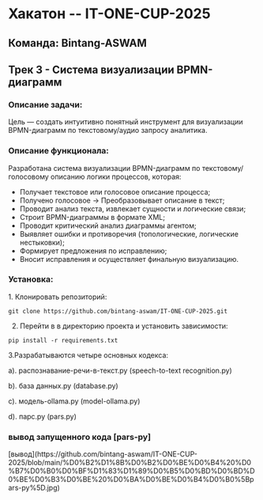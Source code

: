 # Хакатон -- IT-ONE-CUP-2025

<h2>Команда: Bintang-ASWAM</h2>
<h2>Трек 3 - Система визуализации BPMN-диаграмм</h2>

<h3>Описание задачи:</h3>
Цель — создать интуитивно понятный инструмент для визуализации BPMN-диаграмм по текстовому/аудио запросу аналитика.

<h3> Описание функционала: </h3>

Разработана система визуализации BPMN-диаграмм по текстовому/голосовому описанию логики процессов, которая:

- Получает текстовое или голосовое описание процесса;
- Получено голосовое -> Преобразовывает описание в текст;
- Проводит анализ текста, извлекает сущности и логические связи;
- Строит BPMN-диаграммы в формате XML;
- Проводит критический анализ диаграммы агентом;
- Выявляет ошибки и противоречия (топологические, логические нестыковки);
- Формирует предложения по исправлению;
- Вносит исправления и осуществляет финальную визуализацию.

<h3> Установка: </h3>
1. Клонировать репозиторий: <p>
<pre><code>git clone https://github.com/bintang-aswam/IT-ONE-CUP-2025.git</code></pre>


2. Перейти в в директорию проекта и установить зависимости: <p>
<pre><code>pip install -r requirements.txt</code></pre>

3.Разрабатываются четыре основных кодекса:

a). распознавание-речи-в-текст.py (speech-to-text recognition.py)

b). база данных.py (database.py)

c). модель-ollama.py (model-ollama.py)

d). парс.py (pars.py)

<h3> вывод запущенного кода [pars-py] </h3>
[вывод](https://github.com/bintang-aswam/IT-ONE-CUP-2025/blob/main/%D0%B2%D1%8B%D0%B2%D0%BE%D0%B4%20%D0%B7%D0%B0%D0%BF%D1%83%D1%89%D0%B5%D0%BD%D0%BD%D0%BE%D0%B3%D0%BE%20%D0%BA%D0%BE%D0%B4%D0%B0%5Bpars-py%5D.jpg)


